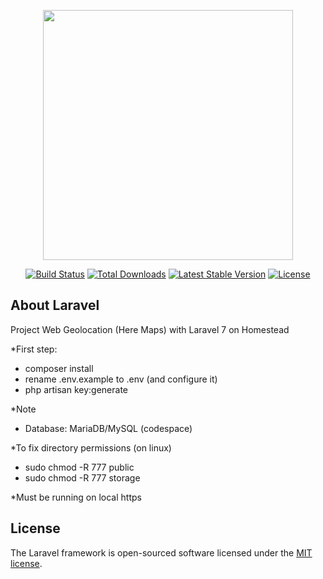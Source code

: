 <p align="center"><a href="https://laravel.com" target="_blank"><img src="https://raw.githubusercontent.com/laravel/art/master/logo-lockup/5%20SVG/2%20CMYK/1%20Full%20Color/laravel-logolockup-cmyk-red.svg" width="400"></a></p>

<p align="center">
<a href="https://travis-ci.org/laravel/framework"><img src="https://travis-ci.org/laravel/framework.svg" alt="Build Status"></a>
<a href="https://packagist.org/packages/laravel/framework"><img src="https://poser.pugx.org/laravel/framework/d/total.svg" alt="Total Downloads"></a>
<a href="https://packagist.org/packages/laravel/framework"><img src="https://poser.pugx.org/laravel/framework/v/stable.svg" alt="Latest Stable Version"></a>
<a href="https://packagist.org/packages/laravel/framework"><img src="https://poser.pugx.org/laravel/framework/license.svg" alt="License"></a>
</p>

## About Laravel

Project Web Geolocation (Here Maps) with Laravel 7 on Homestead

*First step:
- composer install
- rename .env.example to .env (and configure it)
- php artisan key:generate

*Note
- Database: MariaDB/MySQL (codespace)

*To fix directory permissions (on linux)
- sudo chmod -R 777 public
- sudo chmod -R 777 storage

*Must be running on local https

## License

The Laravel framework is open-sourced software licensed under the [MIT license](https://opensource.org/licenses/MIT).
